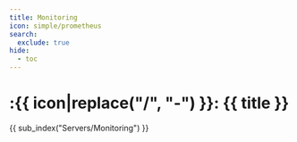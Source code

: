 ```yaml
---
title: Monitoring
icon: simple/prometheus
search:
  exclude: true
hide:
  - toc
---
```


# :{{ icon|replace("/", "-") }}: {{ title }}

{{ sub_index("Servers/Monitoring") }}
